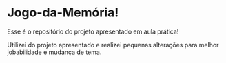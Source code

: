 # Jogo-da-Memória!

Esse é o repositório do projeto apresentado em aula prática!

Utilizei do projeto apresentado e realizei pequenas alterações para melhor jobabilidade e mudança de tema. 


